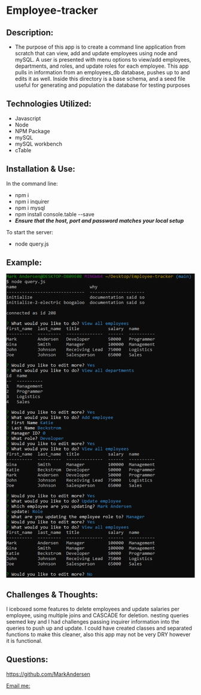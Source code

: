 # Employee-tracker

## Description:
- The purpose of this app is to create a command line application from scratch that can view, add and update employees using node and mySQL. A user is presented with menu options to view/add employees, departments, and roles, and update roles for each employee. This app pulls in information from an employees_db database, pushes up to and edits it as well. Inside this directory is a base schema, and a seed file useful for generating and population the database for testing purposes

## Technologies Utilized:
- Javascript
- Node
- NPM Package
- mySQL
- mySQL workbench
- cTable

## Installation & Use:
In the command line:
- npm i
- npm i inquirer
- npm i mysql
- npm install console.table --save
- ***Ensure that the host, port and password matches your local setup***

To start the server:
- node query.js

## Example:

![Example](/example.png)

## Challenges & Thoughts:
I iceboxed some features to delete employees and update salaries per employee, using multiple joins and CASCADE for deletion. nesting queries seemed key and I had challenges passing inquirer information into the queries to push up and update. I could have created classes and separated functions to make this cleaner, also this app may not be very DRY however it is functional. 

## Questions:
 https://github.com/MarkAndersen

[Email me:](mailto:Mark.Andersen75@gmail.com)